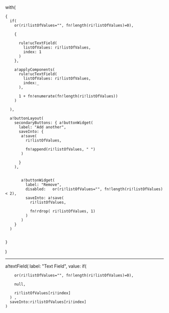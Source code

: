     
  with(
    
    {
      if(
        or(ri!listOfValues="", fn!length(ri!listOfValues)=0),
        
        {
          
          rule!ucTextField(
            listOfValues: ri!listOfValues,
            index: 1
          )
        },
        
        a!applyComponents(
          rule!ucTextField(
            listOfValues: ri!listOfValues,
            index:_
          ),
          
          1 + fn!enumerate(fn!length(ri!listOfValues))
        )        
        
      ),
      
      a!buttonLayout(
        secondaryButtons: { a!buttonWidget(
          label: "Add another",
          saveInto: {
           a!save(
             ri!listOfValues,
             
             fn!append(ri!listOfValues, " ")
           )
          
          }
        ),
        
        
           a!buttonWidget(
             label: "Remove",
             disabled:   or(ri!listOfValues="", fn!length(ri!listOfValues) < 2),
             saveInto: a!save(
               ri!listOfValues,
               
               fn!rdrop( ri!listOfValues, 1)
             )
           )
        }
      )
      
      
    }
  )



--------------------------------------------------------------------------------


a!textField(
      label: "Text Field",
      value:  if(
        
        or(ri!listOfValues="", fn!length(ri!listOfValues)=0),
        
        null,
        
        ri!listOfValues[ri!index]
      ) ,
      saveInto:ri!listOfValues[ri!index]
    )
